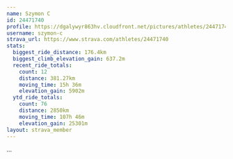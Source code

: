 ```yaml
---
name: Szymon C
id: 24471740
profile: https://dgalywyr863hv.cloudfront.net/pictures/athletes/24471740/7213253/2/large.jpg
username: szymon-c
strava_url: https://www.strava.com/athletes/24471740
stats:
  biggest_ride_distance: 176.4km
  biggest_climb_elevation_gain: 637.2m
  recent_ride_totals:
    count: 12
    distance: 381.27km
    moving_time: 15h 36m
    elevation_gain: 5902m
  ytd_ride_totals:
    count: 76
    distance: 2850km
    moving_time: 107h 46m
    elevation_gain: 25301m
layout: strava_member
--- 
```

...
